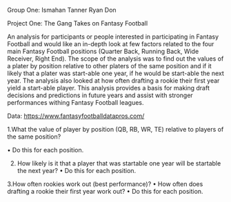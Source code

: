 Group One:
Ismahan
Tanner
Ryan
Don

Project One: The Gang Takes on Fantasy Football

An analysis for participants or people interested in participating in Fantasy Football and would like an in-depth look at few factors related to the four main Fantasy Football positions (Quarter Back, Running Back, Wide Receiver, Right End). The scope of the analysis was to find out the values of a plater by position relative to other platers of the same position and if it likely that a plater was start-able one year, if he would be start-able the next year. The analysis also looked at how often drafting a rookie their first year yield a start-able player.  This analysis provides a basis for making draft decisions and predictions in future years and assist with stronger performances withing Fantasy Football leagues.

Data: https://www.fantasyfootballdatapros.com/	


1.What the value of player by position (QB, RB, WR, TE) relative to players of the same position?

•	Do this for each position.

2. How likely is it that a player that was startable one year will be startable the next year?
•	Do this for each position.

3.How often rookies work out (best performance)?
•	How often does drafting a rookie their first year work out?
•	Do this for each position.
